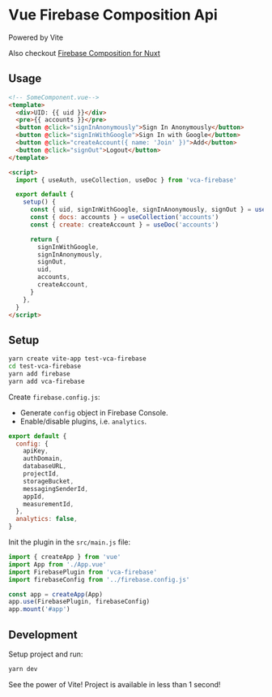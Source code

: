 # Vue Firebase Composition Api

Powered by Vite

Also checkout [Firebase Composition for Nuxt](https://github.com/razbakov/nuxt-firebase-composition)

## Usage

```html
<!-- SomeComponent.vue-->
<template>
  <div>UID: {{ uid }}</div>
  <pre>{{ accounts }}</pre>
  <button @click="signInAnonymously">Sign In Anonymously</button>
  <button @click="signInWithGoogle">Sign In with Google</button>
  <button @click="createAccount({ name: 'Join' })">Add</button>
  <button @click="signOut">Logout</button>
</template>

<script>
  import { useAuth, useCollection, useDoc } from 'vca-firebase'

  export default {
    setup() {
      const { uid, signInWithGoogle, signInAnonymously, signOut } = useAuth()
      const { docs: accounts } = useCollection('accounts')
      const { create: createAccount } = useDoc('accounts')

      return {
        signInWithGoogle,
        signInAnonymously,
        signOut,
        uid,
        accounts,
        createAccount,
      }
    },
  }
</script>
```

## Setup

```bash
yarn create vite-app test-vca-firebase
cd test-vca-firebase
yarn add firebase
yarn add vca-firebase
```

Create `firebase.config.js`:

- Generate `config` object in Firebase Console.
- Enable/disable plugins, i.e. `analytics`.

```js
export default {
  config: {
    apiKey,
    authDomain,
    databaseURL,
    projectId,
    storageBucket,
    messagingSenderId,
    appId,
    measurementId,
  },
  analytics: false,
}
```

Init the plugin in the `src/main.js` file:

```js
import { createApp } from 'vue'
import App from './App.vue'
import FirebasePlugin from 'vca-firebase'
import firebaseConfig from '../firebase.config.js'

const app = createApp(App)
app.use(FirebasePlugin, firebaseConfig)
app.mount('#app')
```

## Development

Setup project and run:

```bash
yarn dev
```

See the power of Vite! Project is available in less than 1 second!
